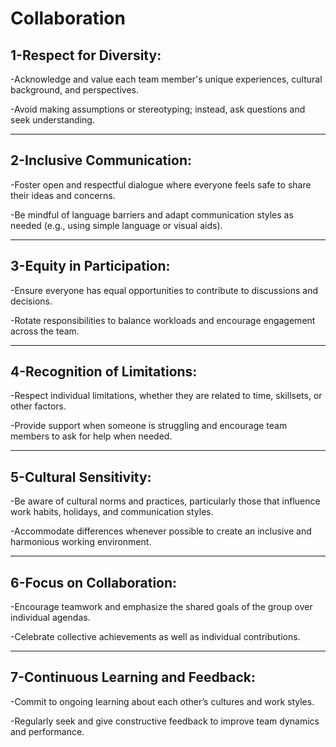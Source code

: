 # Collaboration

## **1-Respect for Diversity:**

-Acknowledge and value each team member's unique experiences, cultural background, and perspectives.

-Avoid making assumptions or stereotyping; instead, ask questions and seek understanding.

---
## **2-Inclusive Communication:**

-Foster open and respectful dialogue where everyone feels safe to share their ideas and concerns.

-Be mindful of language barriers and adapt communication styles as needed (e.g., using simple language or visual aids).

---
## **3-Equity in Participation:**

-Ensure everyone has equal opportunities to contribute to discussions and decisions.

-Rotate responsibilities to balance workloads and encourage engagement across the team.

---
## **4-Recognition of Limitations:**

-Respect individual limitations, whether they are related to time, skillsets, or other factors.

-Provide support when someone is struggling and encourage team members to ask for help when needed.

---
## **5-Cultural Sensitivity:**

-Be aware of cultural norms and practices, particularly those that influence work habits, holidays, and communication styles.

-Accommodate differences whenever possible to create an inclusive and harmonious working environment.

---
## **6-Focus on Collaboration:**

-Encourage teamwork and emphasize the shared goals of the group over individual agendas.

-Celebrate collective achievements as well as individual contributions.

---

## **7-Continuous Learning and Feedback:**

-Commit to ongoing learning about each other’s cultures and work styles.

-Regularly seek and give constructive feedback to improve team dynamics and performance.



